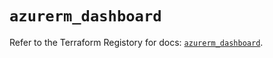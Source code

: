 # `azurerm_dashboard`

Refer to the Terraform Registory for docs: [`azurerm_dashboard`](https://registry.terraform.io/providers/hashicorp/azurerm/3.57.0/docs/resources/dashboard).
